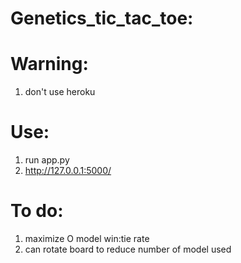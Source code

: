 # Genetics_tic_tac_toe:

# Warning:
  1) don't use heroku
  
# Use:
  1) run app.py
  2) http://127.0.0.1:5000/

# To do:
  1) maximize O model win:tie rate
  2) can rotate board to reduce number of model used
